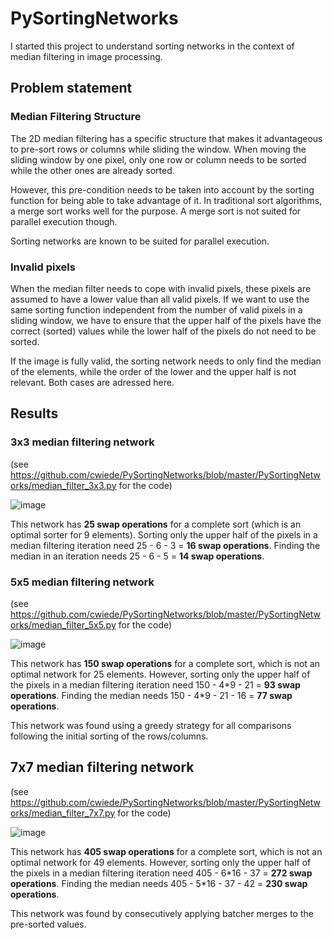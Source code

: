 # PySortingNetworks

I started this project to understand sorting networks in the context of median filtering in image processing.

## Problem statement

### Median Filtering Structure

The 2D median filtering has a specific structure that makes it advantageous to pre-sort rows or columns while
sliding the window. When moving the sliding window by one pixel, only one row or column needs to be sorted
while the other ones are already sorted.

However, this pre-condition needs to be taken into account by the sorting function for being able to take 
advantage of it. In traditional sort algorithms, a merge sort works well for the purpose. A merge sort is
not suited for parallel execution though.

Sorting networks are known to be suited for parallel execution.

### Invalid pixels

When the median filter needs to cope with invalid pixels, these pixels are assumed to have a lower value than
all valid pixels. If we want to use the same sorting function independent from the number of valid pixels in 
a sliding window, we have to ensure that the upper half of the pixels have the correct (sorted) values while
the lower half of the pixels do not need to be sorted.

If the image is fully valid, the sorting network needs to only find the median of the elements, while the order
of the lower and the upper half is not relevant. Both cases are adressed here.

## Results

### 3x3 median filtering network

(see https://github.com/cwiede/PySortingNetworks/blob/master/PySortingNetworks/median_filter_3x3.py for the code)

![image](https://user-images.githubusercontent.com/62332054/195197502-d5d9a71a-ad83-4165-b7ae-bf48493a5c53.png)

This network has **25 swap operations** for a complete sort (which is an optimal sorter for 9 elements). Sorting only the upper half 
of the pixels in a median filtering iteration need 25 - 6 - 3 = **16 swap operations**. Finding the median in an
iteration needs 25 - 6 - 5 = **14 swap operations**.

### 5x5 median filtering network

(see https://github.com/cwiede/PySortingNetworks/blob/master/PySortingNetworks/median_filter_5x5.py for the code)

![image](https://user-images.githubusercontent.com/62332054/195198336-ca0fd1c1-d610-487a-a0dc-ff56608723a1.png)

This network has **150 swap operations** for a complete sort, which is not an optimal network for 25 elements. However, 
sorting only the upper half of the pixels in a median filtering iteration need 150 - 4\*9 - 21 = **93 swap operations**.
Finding the median needs 150 - 4\*9 - 21 - 16 = **77 swap operations**.

This network was found using a greedy strategy for all comparisons following the initial sorting of the rows/columns.

## 7x7 median filtering network

(see https://github.com/cwiede/PySortingNetworks/blob/master/PySortingNetworks/median_filter_7x7.py for the code)

![image](https://user-images.githubusercontent.com/62332054/195200924-532532c2-116b-4ef3-b2b3-b9d62833eea8.png)

This network has **405 swap operations** for a complete sort, which is not an optimal network for 49 elements. However, 
sorting only the upper half of the pixels in a median filtering iteration need 405 - 6\*16 - 37 = **272 swap operations**.
Finding the median needs 405 - 5\*16 - 37 - 42 = **230 swap operations**.

This network was found by consecutively applying batcher merges to the pre-sorted values. 

